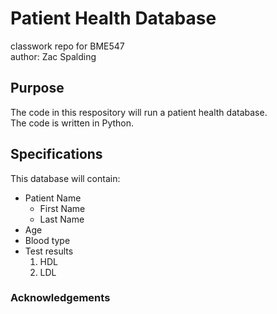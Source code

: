 # Patient Health Database

classwork repo for BME547  
author: Zac Spalding

## Purpose
The code in this respository will run a patient health database.  
The code is written in Python.

## Specifications
This database will contain:
* Patient Name
	* First Name
	* Last Name
* Age
* Blood type
* Test results
	1. HDL
	2. LDL

### Acknowledgements
